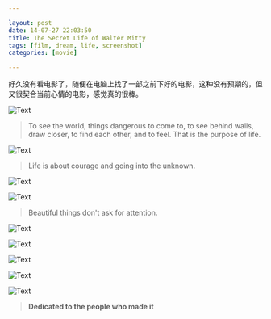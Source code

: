 ```yaml
---

layout: post
date: 14-07-27 22:03:50
title: The Secret Life of Walter Mitty
tags: [film, dream, life, screenshot]
categories: [movie]

---
```


好久没有看电影了，随便在电脑上找了一部之前下好的电影，这种没有预期的，但又很契合当前心情的电影，感觉真的很棒。

![Text]({{site.url}}/assets/blog_img/2014-07-27-The-Secret-Life-of-Walter-Mitty/The.Secret.Life%5B00_07_07%5D%5B20140727-214607-2%5D.PNG) 

> To see the world, things dangerous to come to, to see behind walls, draw closer, to find each other, and to feel. That is the purpose of life.

![Text]({{site.url}}/assets/blog_img/2014-07-27-The-Secret-Life-of-Walter-Mitty/The.Secret.Life%5B00_18_20%5D%5B20140727-214734-5%5D.PNG)

> Life is about courage and going into the unknown.

![Text]({{site.url}}/assets/blog_img/2014-07-27-The-Secret-Life-of-Walter-Mitty/The.Secret.Life%5B00_35_18%5D%5B20140727-214857-6%5D.PNG)

<!-- more -->

![Text]({{site.url}}/assets/blog_img/2014-07-27-The-Secret-Life-of-Walter-Mitty/The.Secret.Life%5B00_36_23%5D%5B20140727-214915-7%5D.PNG)

> Beautiful things don't ask for attention. 

![Text]({{site.url}}/assets/blog_img/2014-07-27-The-Secret-Life-of-Walter-Mitty/The.Secret.Life%5B00_49_38%5D%5B20140727-215318-5%5D.PNG) 

<!-- more -->

![Text]({{site.url}}/assets/blog_img/2014-07-27-The-Secret-Life-of-Walter-Mitty/The.Secret.Life%5B01_02_27%5D%5B20140727-215423-6%5D.PNG) 

<!-- more -->

![Text]({{site.url}}/assets/blog_img/2014-07-27-The-Secret-Life-of-Walter-Mitty/The.Secret.Life%5B01_38_03%5D%5B20140727-215727-8%5D.PNG) 

<!-- more -->

![Text]({{site.url}}/assets/blog_img/2014-07-27-The-Secret-Life-of-Walter-Mitty/The.Secret.Life%5B01_39_39%5D%5B20140727-215804-9%5D.PNG)

<!-- more -->

![Text]({{site.url}}/assets/blog_img/2014-07-27-The-Secret-Life-of-Walter-Mitty/The.Secret.Life%5B01_43_38%5D%5B20140727-215829-0%5D.PNG) 

> **Dedicated to the people who made it**